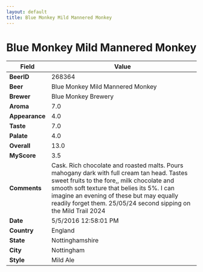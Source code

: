 ```yaml
---
layout: default
title: Blue Monkey Mild Mannered Monkey 
---
```


# Blue Monkey Mild Mannered Monkey 

| Field         | Value     |
|---------------|-----------|
| **BeerID** | 268364 |
| **Beer** | Blue Monkey Mild Mannered Monkey  |
| **Brewer** | Blue Monkey Brewery |
| **Aroma** | 7.0 |
| **Appearance** | 4.0 |
| **Taste** | 7.0 |
| **Palate** | 4.0 |
| **Overall** | 13.0 |
| **MyScore** | 3.5 |
| **Comments** | Cask. Rich chocolate and roasted malts. Pours mahogany dark with full cream tan head. Tastes sweet fruits to the fore,, milk chocolate and smooth soft texture that belies its 5%. I can imagine an evening of these but may equally readily forget them. 25/05/24 second sipping on the Mild Trail 2024 |
| **Date** | 5/5/2016 12:58:01 PM |
| **Country** | England |
| **State** | Nottinghamshire |
| **City** | Nottingham |
| **Style** | Mild Ale |
